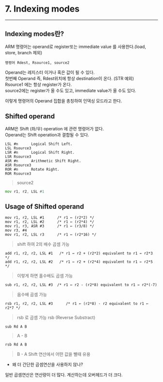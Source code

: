 
# 7. Indexing modes
----


## Indexing modes란?

ARM 명령어는 operand로 register또는 immediate value 를 사용한다.(load, store, branch 제외)

```
명령어 Rdest, Rsource1, source2
```
Operand는 레지스터 이거나 혹은 값이 될 수 있다.  
첫번째 Operand 즉, Rdest위치에 항상 destination이 온다. (STR 예외)   
Rsource1 에는 항상 register가 온다.  
source2에는 register가 올 수도 있고, immediate value가 올 수도 있다.  

이렇게 명령어의 Operand 집합을 총칭하여 인덱싱 모드라고 한다.   

## Shifted operand

ARM은 Shift (좌/우) operation 에 관련 명령어가 없다.  
Operand는 Shift operation과 결합될 수 있다.  

```
LSL #n 		Logical Shift Left. 
LSL Rsource3
LSR #n		Logical Shift Right.
LSR Rsource3
ASR #n		Arithmetic Shift Right.
ASR Rsource3
ROR #n	 	Rotate Right.
ROR Rsource3
```
> source2 

```asm
mov r1, r2, LSL #1
```

## Usage of Shifted operand 

```
mov r1, r2, LSL #1      /* r1 ← (r2*2) */
mov r1, r2, LSL #2      /* r1 ← (r2*4) */
mov r1, r3, ASR #3      /* r1 ← (r3/8) */
mov r3, #4
mov r1, r2, LSL r3      /* r1 ← (r2*16) */
```
> shift 하여 2의 배수 곱셈 가능

```
add r1, r2, r2, LSL #1   /* r1 ← r2 + (r2*2) equivalent to r1 ← r2*3 */
add r1, r2, r2, LSL #2   /* r1 ← r2 + (r2*4) equivalent to r1 ← r2*5 */
```
> 이렇게 하면 홀수배도 곱셈 가능

```
sub r1, r2, r2, LSL #3  /* r1 ← r2 - (r2*8) equivalent to r1 ← r2*(-7)
```
> 음수배 곱셈 가능

```
rsb r1, r2, r2, LSL #3      /* r1 ← (r2*8) - r2 equivalent to r1 ← r2*7 */
```
> rsb 로 곱셈 가능
> rsb (Reverse Substract)

```
sub Rd A B
```
> A - B

```
rsb Rd A B
```
> B - A
> Shift 연산에서 어떤 값을 뺄때 유용



- 왜 더 간단한 곱셈연산을 사용하지 않나?

일반 곱셈연산은 연산량이 더 많다. 계산하는데  오버헤드가 더 크다. 





